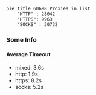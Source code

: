 
```mermaid
pie title 60698 Proxies in list
    "HTTP" : 28042
    "HTTPS": 9963
    "SOCKS" : 30732
```

### Some Info
#### Average Timeout

- mixed: 3.6s
- http: 1.9s
- https: 8.2s
- socks: 5.2s